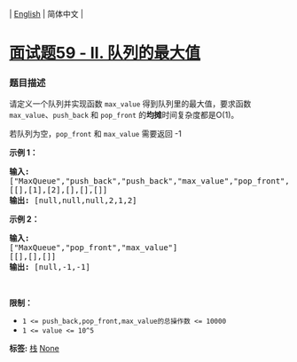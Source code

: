 | [English](README_EN.md) | 简体中文 |

# [面试题59 - II. 队列的最大值](https://leetcode-cn.com/problems/dui-lie-de-zui-da-zhi-lcof)
 ### 题目描述
<p>请定义一个队列并实现函数 <code>max_value</code> 得到队列里的最大值，要求函数<code>max_value</code>、<code>push_back</code> 和 <code>pop_front</code> 的<strong>均摊</strong>时间复杂度都是O(1)。</p>

<p>若队列为空，<code>pop_front</code> 和 <code>max_value</code>&nbsp;需要返回 -1</p>

<p><strong>示例 1：</strong></p>

<pre><strong>输入:</strong> 
[&quot;MaxQueue&quot;,&quot;push_back&quot;,&quot;push_back&quot;,&quot;max_value&quot;,&quot;pop_front&quot;,&quot;max_value&quot;]
[[],[1],[2],[],[],[]]
<strong>输出:&nbsp;</strong>[null,null,null,2,1,2]
</pre>

<p><strong>示例 2：</strong></p>

<pre><strong>输入:</strong> 
[&quot;MaxQueue&quot;,&quot;pop_front&quot;,&quot;max_value&quot;]
[[],[],[]]
<strong>输出:&nbsp;</strong>[null,-1,-1]
</pre>

<p>&nbsp;</p>

<p><strong>限制：</strong></p>

<ul>
	<li><code>1 &lt;= push_back,pop_front,max_value的总操作数&nbsp;&lt;= 10000</code></li>
	<li><code>1 &lt;= value &lt;= 10^5</code></li>
</ul>

**标签:**  [栈](https://leetcode-cn.com/tag/stack) [None](https://leetcode-cn.com/tag/sliding-window) 